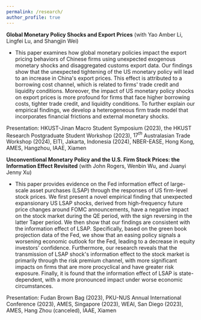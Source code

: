 ```yaml
---
permalink: /research/
author_profile: true
---
```





**Global Monetary Policy Shocks and Export Prices**
(with Yao Amber Li, Lingfei Lu, and Shangjin Wei)

+ This paper examines how global monetary policies impact the export pricing behaviors of Chinese firms using unexpected exogenous monetary shocks and disaggregated customs export data. Our findings show that the unexpected tightening of the US monetary policy will lead to an increase in China's export prices. This effect is attributed to a borrowing cost channel, which is related to firms' trade credit and liquidity conditions. Moreover, the impact of US monetary policy shocks on export prices is more profound for firms that face higher borrowing costs, tighter trade credit, and liquidity conditions. To further explain our empirical findings, we develop a heterogeneous firm trade model that incorporates financial frictions and external monetary shocks.

Presentation: HKUST-Jinan Macro Student Symposium (2023), the HKUST Research Postgraduate Student Workshop (2023), $17^{th}$ Australasian Trade Workshop (2024), EITI, Jakarta, Indonesia (2024), NBER-EASE, Hong Kong, AMES, Hangzhou, IAAE, Xiamen


**Unconventional Monetary Policy and the U.S. Firm Stock Prices: the Information Effect Revisited**
(with John Rogers, Wenbin Wu, and Juanyi Jenny Xu)

+ This paper provides evidence on the Fed information effect of large-scale asset purchases (LSAP) through the responses of US firm-level stock prices. We first present a novel empirical finding that unexpected expansionary US LSAP shocks, derived from high-frequency future price changes around FOMC announcements, have a negative impact on the stock market during the QE period, with the sign reversing in the latter Taper period. We then show that our findings are consistent with the information effect of LSAP. Specifically, based on the green book projection data of the Fed, we show that an easing policy signals a worsening economic outlook for the Fed, leading to a decrease in equity investors' confidence. Furthermore, our research reveals that the transmission of LSAP shock's information effect to the stock market is primarily through the risk premium channel, with more significant impacts on firms that are more procyclical and have greater risk exposure. Finally, it is found that the information effect of LSAP is state-dependent, with a more pronounced impact under worse economic circumstances.

Presentation: Fudan Brown Bag (2023), PKU-NUS Annual International Conference (2023), AMES, Singapore (2023), WEAI, San Diego (2023), AMES, Hang Zhou (canceled), IAAE, Xiamen
